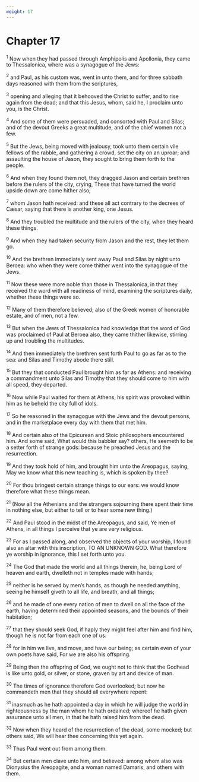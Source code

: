```yaml
---
weight: 17
---
```


# Chapter 17

<sup>1</sup> Now when they had passed through Amphipolis and Apollonia, they came to Thessalonica, where was a synagogue of the Jews: 

<sup>2</sup> and Paul, as his custom was, went in unto them, and for three sabbath days reasoned with them from the scriptures, 

<sup>3</sup> opening and alleging that it behooved the Christ to suffer, and to rise again from the dead; and that this Jesus, whom, said he, I proclaim unto you, is the Christ. 

<sup>4</sup> And some of them were persuaded, and consorted with Paul and Silas; and of the devout Greeks a great multitude, and of the chief women not a few. 

<sup>5</sup> But the Jews, being moved with jealousy, took unto them certain vile fellows of the rabble, and gathering a crowd, set the city on an uproar; and assaulting the house of Jason, they sought to bring them forth to the people. 

<sup>6</sup> And when they found them not, they dragged Jason and certain brethren before the rulers of the city, crying, These that have turned the world upside down are come hither also; 

<sup>7</sup> whom Jason hath received: and these all act contrary to the decrees of Cæsar, saying that there is another king, one Jesus. 

<sup>8</sup> And they troubled the multitude and the rulers of the city, when they heard these things. 

<sup>9</sup> And when they had taken security from Jason and the rest, they let them go. 

<sup>10</sup> And the brethren immediately sent away Paul and Silas by night unto Beroea: who when they were come thither went into the synagogue of the Jews. 

<sup>11</sup> Now these were more noble than those in Thessalonica, in that they received the word with all readiness of mind, examining the scriptures daily, whether these things were so. 

<sup>12</sup> Many of them therefore believed; also of the Greek women of honorable estate, and of men, not a few. 

<sup>13</sup> But when the Jews of Thessalonica had knowledge that the word of God was proclaimed of Paul at Beroea also, they came thither likewise, stirring up and troubling the multitudes. 

<sup>14</sup> And then immediately the brethren sent forth Paul to go as far as to the sea: and Silas and Timothy abode there still. 

<sup>15</sup> But they that conducted Paul brought him as far as Athens: and receiving a commandment unto Silas and Timothy that they should come to him with all speed, they departed. 

<sup>16</sup> Now while Paul waited for them at Athens, his spirit was provoked within him as he beheld the city full of idols. 

<sup>17</sup> So he reasoned in the synagogue with the Jews and the devout persons, and in the marketplace every day with them that met him. 

<sup>18</sup> And certain also of the Epicurean and Stoic philosophers encountered him. And some said, What would this babbler say? others, He seemeth to be a setter forth of strange gods: because he preached Jesus and the resurrection. 

<sup>19</sup> And they took hold of him, and brought him unto the Areopagus, saying, May we know what this new teaching is, which is spoken by thee? 

<sup>20</sup> For thou bringest certain strange things to our ears: we would know therefore what these things mean. 

<sup>21</sup> (Now all the Athenians and the strangers sojourning there spent their time in nothing else, but either to tell or to hear some new thing.) 

<sup>22</sup> And Paul stood in the midst of the Areopagus, and said, Ye men of Athens, in all things I perceive that ye are very religious. 

<sup>23</sup> For as I passed along, and observed the objects of your worship, I found also an altar with this inscription, TO AN UNKNOWN GOD. What therefore ye worship in ignorance, this I set forth unto you. 

<sup>24</sup> The God that made the world and all things therein, he, being Lord of heaven and earth, dwelleth not in temples made with hands; 

<sup>25</sup> neither is he served by men’s hands, as though he needed anything, seeing he himself giveth to all life, and breath, and all things; 

<sup>26</sup> and he made of one every nation of men to dwell on all the face of the earth, having determined their appointed seasons, and the bounds of their habitation; 

<sup>27</sup> that they should seek God, if haply they might feel after him and find him, though he is not far from each one of us: 

<sup>28</sup> for in him we live, and move, and have our being; as certain even of your own poets have said, For we are also his offspring. 

<sup>29</sup> Being then the offspring of God, we ought not to think that the Godhead is like unto gold, or silver, or stone, graven by art and device of man. 

<sup>30</sup> The times of ignorance therefore God overlooked; but now he commandeth men that they should all everywhere repent: 

<sup>31</sup> inasmuch as he hath appointed a day in which he will judge the world in righteousness by the man whom he hath ordained; whereof he hath given assurance unto all men, in that he hath raised him from the dead. 

<sup>32</sup> Now when they heard of the resurrection of the dead, some mocked; but others said, We will hear thee concerning this yet again. 

<sup>33</sup> Thus Paul went out from among them. 

<sup>34</sup> But certain men clave unto him, and believed: among whom also was Dionysius the Areopagite, and a woman named Damaris, and others with them. 


